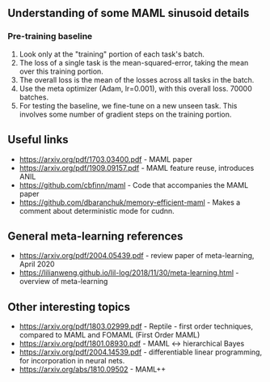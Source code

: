 ## Understanding of some MAML sinusoid details

### Pre-training baseline
1. Look only at the "training" portion of each task's batch.
1. The loss of a single task is the mean-squared-error, taking the mean over this training portion.
1. The overall loss is the mean of the losses across all tasks in the batch.
1. Use the meta optimizer (Adam, lr=0.001), with this overall loss. 70000 batches.
1. For testing the baseline, we fine-tune on a new unseen task. This involves some number of gradient steps on the
    training portion.


## Useful links
* https://arxiv.org/pdf/1703.03400.pdf - MAML paper
* https://arxiv.org/pdf/1909.09157.pdf - MAML feature reuse, introduces ANIL
* https://github.com/cbfinn/maml - Code that accompanies the MAML paper
* https://github.com/dbaranchuk/memory-efficient-maml - Makes a comment about deterministic mode for cudnn.


## General meta-learning references
* https://arxiv.org/pdf/2004.05439.pdf - review paper of meta-learning, April 2020
* https://lilianweng.github.io/lil-log/2018/11/30/meta-learning.html - overview of meta-learning

## Other interesting topics
* https://arxiv.org/pdf/1803.02999.pdf - Reptile - first order techniques, compared to MAML and FOMAML (First Order MAML)
* https://arxiv.org/pdf/1801.08930.pdf - MAML <-> hierarchical Bayes
* https://arxiv.org/pdf/2004.14539.pdf - differentiable linear programming, for incorporation in neural nets.
* https://arxiv.org/abs/1810.09502 - MAML++
